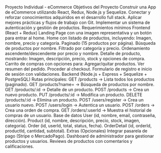 Proyecto Individual - eCommerce
Objetivos del Proyecto
Construir una App de eCommerce utilizando React, Redux, Node.js y Sequelize.
Conectar y reforzar conocimientos adquiridos en el desarrollo full stack.
Aplicar mejores prácticas y flujos de trabajo con Git.
Implementar un sistema de autenticación y gestión de productos.
Requerimientos mínimos
Frontend (React + Redux)
Landing Page con una imagen representativa y un botón para entrar al home.
Home con listado de productos, incluyendo:
Imagen, nombre, precio y categoría.
Paginado (15 productos por página).
Búsqueda de productos por nombre.
Filtrado por categoría y precio.
Ordenamiento ascendente/descendente por precio y nombre.
Detalle de producto, mostrando:
Imagen, descripción, precio, stock y opciones de compra.
Carrito de compras con opciones para:
Agregar/quitar productos.
Ver resumen del pedido.
Proceder al checkout.
Formulario de registro e inicio de sesión con validaciones.
Backend (Node.js + Express + Sequelize + PostgreSQL)
Rutas principales:
GET /products → Lista todos los productos (paginado).
GET /products?name= → Búsqueda de productos por nombre.
GET /products/:id → Detalle de un producto.
POST /products → Crea un nuevo producto.
PUT /products/:id → Modifica un producto.
DELETE /products/:id → Elimina un producto.
POST /users/register → Crea un usuario nuevo.
POST /users/login → Autentica un usuario.
POST /orders → Crea una orden de compra.
GET /orders/:userId → Muestra el historial de compras de un usuario.
Base de datos
User (id, nombre, email, contraseña, dirección).
Product (id, nombre, descripción, precio, stock, imagen, categoría).
Order (id, userId, total, status, fecha).
OrderDetail (id, orderId, productId, cantidad, subtotal).
Extras (Opcionales)
Integrar pasarela de pago (Stripe o MercadoPago).
Dashboard de administrador para gestionar productos y usuarios.
Reviews de productos con comentarios y calificaciones.
